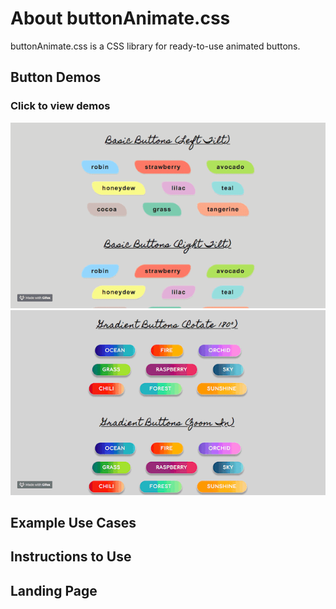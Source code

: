 # About buttonAnimate.css
buttonAnimate.css is a CSS library for ready-to-use animated buttons.

## Button Demos
### Click to view demos
![Basic Buttons](/sources/images/demo_basicbuttons.gif)  
![Gradient Buttons](sources/images/demo_gradientbuttons.gif)

## Example Use Cases


## Instructions to Use


## Landing Page

